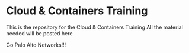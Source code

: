 # Cloud & Containers Training
This is the repository for the Cloud & Containers Training
All the material needed will be posted here

Go Palo Alto Networks!!!
